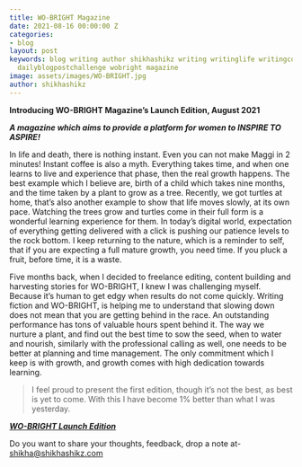 ```yaml
---
title: WO-BRIGHT Magazine
date: 2021-08-16 00:00:00 Z
categories:
- blog
layout: post
keywords: blog writing author shikhashikz writing writinglife writingcommunity dailyblogpost
  dailyblogpostchallenge wobright magazine
image: assets/images/WO-BRIGHT.jpg
author: shikhashikz
---
```


**Introducing WO-BRIGHT Magazine’s Launch Edition, August 2021**

***A magazine which aims to provide a platform for women to INSPIRE TO ASPIRE!***

In life and death, there is nothing instant. Even you can not make Maggi in 2 minutes! Instant coffee is also a myth. Everything takes time, and when one learns to live and experience that phase, then the real growth happens. The best example which I believe are, birth of a child which takes nine months, and the time taken by a plant to grow as a tree. Recently, we got turtles at home, that’s also another example to show that life moves slowly, at its own pace. Watching the trees grow and turtles come in their full form is a wonderful learning experience for them. In today’s digital world, expectation of everything getting delivered with a click is pushing our patience levels to the rock bottom. I keep returning to the nature, which is a reminder to self, that if you are expecting a full mature growth, you need time. If you pluck a fruit, before time, it is a waste.

Five months back, when I decided to freelance editing, content building and harvesting stories for WO-BRIGHT, I knew I was challenging myself. Because it’s human to get edgy when results do not come quickly. Writing fiction and WO-BRIGHT, is helping me to understand that slowing down does not mean that you are getting behind in the race. An outstanding performance has tons of valuable hours spent behind it. The way we nurture a plant, and find out the best time to sow the seed, when to water and nourish, similarly with the professional calling as well, one needs to be better at planning and time management. The only commitment which I keep is with growth, and growth comes with high dedication towards learning.

>I feel proud to present the first edition, though it’s not the best, as best is yet to come. With this I have become 1% better than what I was yesterday.
>

***[WO-BRIGHT Launch Edition](https://bit.ly/augdigitalissue)***

Do you want to share your thoughts, feedback, drop a note at- shikha@shikhashikz.com

